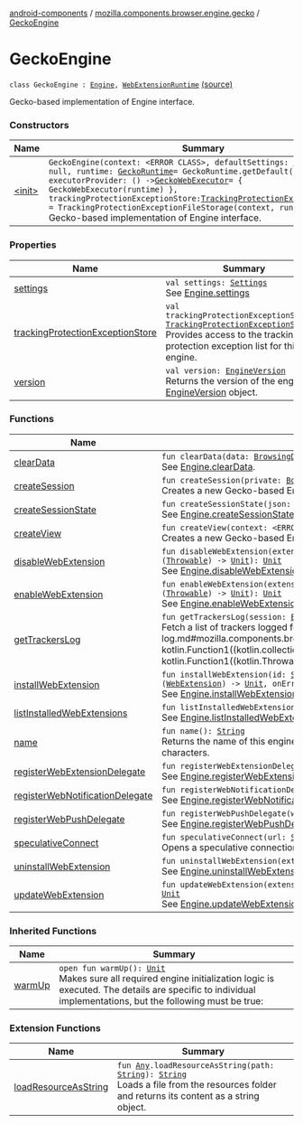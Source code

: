 [android-components](../../index.md) / [mozilla.components.browser.engine.gecko](../index.md) / [GeckoEngine](./index.md)

# GeckoEngine

`class GeckoEngine : `[`Engine`](../../mozilla.components.concept.engine/-engine/index.md)`, `[`WebExtensionRuntime`](../../mozilla.components.concept.engine.webextension/-web-extension-runtime/index.md) [(source)](https://github.com/mozilla-mobile/android-components/blob/master/components/browser/engine-gecko-beta/src/main/java/mozilla/components/browser/engine/gecko/GeckoEngine.kt#L56)

Gecko-based implementation of Engine interface.

### Constructors

| Name | Summary |
|---|---|
| [&lt;init&gt;](-init-.md) | `GeckoEngine(context: <ERROR CLASS>, defaultSettings: `[`Settings`](../../mozilla.components.concept.engine/-settings/index.md)`? = null, runtime: `[`GeckoRuntime`](https://mozilla.github.io/geckoview/javadoc/mozilla-central/org/mozilla/geckoview/GeckoRuntime.html)` = GeckoRuntime.getDefault(context), executorProvider: () -> `[`GeckoWebExecutor`](https://mozilla.github.io/geckoview/javadoc/mozilla-central/org/mozilla/geckoview/GeckoWebExecutor.html)` = { GeckoWebExecutor(runtime) }, trackingProtectionExceptionStore: `[`TrackingProtectionExceptionStorage`](../../mozilla.components.concept.engine.content.blocking/-tracking-protection-exception-storage/index.md)` = TrackingProtectionExceptionFileStorage(context, runtime))`<br>Gecko-based implementation of Engine interface. |

### Properties

| Name | Summary |
|---|---|
| [settings](settings.md) | `val settings: `[`Settings`](../../mozilla.components.concept.engine/-settings/index.md)<br>See [Engine.settings](../../mozilla.components.concept.engine/-engine/settings.md) |
| [trackingProtectionExceptionStore](tracking-protection-exception-store.md) | `val trackingProtectionExceptionStore: `[`TrackingProtectionExceptionStorage`](../../mozilla.components.concept.engine.content.blocking/-tracking-protection-exception-storage/index.md)<br>Provides access to the tracking protection exception list for this engine. |
| [version](version.md) | `val version: `[`EngineVersion`](../../mozilla.components.concept.engine.utils/-engine-version/index.md)<br>Returns the version of the engine as [EngineVersion](../../mozilla.components.concept.engine.utils/-engine-version/index.md) object. |

### Functions

| Name | Summary |
|---|---|
| [clearData](clear-data.md) | `fun clearData(data: `[`BrowsingData`](../../mozilla.components.concept.engine/-engine/-browsing-data/index.md)`, host: `[`String`](https://kotlinlang.org/api/latest/jvm/stdlib/kotlin/-string/index.html)`?, onSuccess: () -> `[`Unit`](https://kotlinlang.org/api/latest/jvm/stdlib/kotlin/-unit/index.html)`, onError: (`[`Throwable`](https://kotlinlang.org/api/latest/jvm/stdlib/kotlin/-throwable/index.html)`) -> `[`Unit`](https://kotlinlang.org/api/latest/jvm/stdlib/kotlin/-unit/index.html)`): `[`Unit`](https://kotlinlang.org/api/latest/jvm/stdlib/kotlin/-unit/index.html)<br>See [Engine.clearData](../../mozilla.components.concept.engine/-engine/clear-data.md). |
| [createSession](create-session.md) | `fun createSession(private: `[`Boolean`](https://kotlinlang.org/api/latest/jvm/stdlib/kotlin/-boolean/index.html)`): `[`EngineSession`](../../mozilla.components.concept.engine/-engine-session/index.md)<br>Creates a new Gecko-based EngineSession. |
| [createSessionState](create-session-state.md) | `fun createSessionState(json: <ERROR CLASS>): `[`EngineSessionState`](../../mozilla.components.concept.engine/-engine-session-state/index.md)<br>See [Engine.createSessionState](../../mozilla.components.concept.engine/-engine/create-session-state.md). |
| [createView](create-view.md) | `fun createView(context: <ERROR CLASS>, attrs: <ERROR CLASS>?): `[`EngineView`](../../mozilla.components.concept.engine/-engine-view/index.md)<br>Creates a new Gecko-based EngineView. |
| [disableWebExtension](disable-web-extension.md) | `fun disableWebExtension(extension: `[`WebExtension`](../../mozilla.components.concept.engine.webextension/-web-extension/index.md)`, source: `[`EnableSource`](../../mozilla.components.concept.engine.webextension/-enable-source/index.md)`, onSuccess: (`[`WebExtension`](../../mozilla.components.concept.engine.webextension/-web-extension/index.md)`) -> `[`Unit`](https://kotlinlang.org/api/latest/jvm/stdlib/kotlin/-unit/index.html)`, onError: (`[`Throwable`](https://kotlinlang.org/api/latest/jvm/stdlib/kotlin/-throwable/index.html)`) -> `[`Unit`](https://kotlinlang.org/api/latest/jvm/stdlib/kotlin/-unit/index.html)`): `[`Unit`](https://kotlinlang.org/api/latest/jvm/stdlib/kotlin/-unit/index.html)<br>See [Engine.disableWebExtension](../../mozilla.components.concept.engine.webextension/-web-extension-runtime/disable-web-extension.md). |
| [enableWebExtension](enable-web-extension.md) | `fun enableWebExtension(extension: `[`WebExtension`](../../mozilla.components.concept.engine.webextension/-web-extension/index.md)`, source: `[`EnableSource`](../../mozilla.components.concept.engine.webextension/-enable-source/index.md)`, onSuccess: (`[`WebExtension`](../../mozilla.components.concept.engine.webextension/-web-extension/index.md)`) -> `[`Unit`](https://kotlinlang.org/api/latest/jvm/stdlib/kotlin/-unit/index.html)`, onError: (`[`Throwable`](https://kotlinlang.org/api/latest/jvm/stdlib/kotlin/-throwable/index.html)`) -> `[`Unit`](https://kotlinlang.org/api/latest/jvm/stdlib/kotlin/-unit/index.html)`): `[`Unit`](https://kotlinlang.org/api/latest/jvm/stdlib/kotlin/-unit/index.html)<br>See [Engine.enableWebExtension](../../mozilla.components.concept.engine.webextension/-web-extension-runtime/enable-web-extension.md). |
| [getTrackersLog](get-trackers-log.md) | `fun getTrackersLog(session: `[`EngineSession`](../../mozilla.components.concept.engine/-engine-session/index.md)`, onSuccess: (`[`List`](https://kotlinlang.org/api/latest/jvm/stdlib/kotlin.collections/-list/index.html)`<`[`TrackerLog`](../../mozilla.components.concept.engine.content.blocking/-tracker-log/index.md)`>) -> `[`Unit`](https://kotlinlang.org/api/latest/jvm/stdlib/kotlin/-unit/index.html)`, onError: (`[`Throwable`](https://kotlinlang.org/api/latest/jvm/stdlib/kotlin/-throwable/index.html)`) -> `[`Unit`](https://kotlinlang.org/api/latest/jvm/stdlib/kotlin/-unit/index.html)`): `[`Unit`](https://kotlinlang.org/api/latest/jvm/stdlib/kotlin/-unit/index.html)<br>Fetch a list of trackers logged for a given [session](get-trackers-log.md#mozilla.components.browser.engine.gecko.GeckoEngine$getTrackersLog(mozilla.components.concept.engine.EngineSession, kotlin.Function1((kotlin.collections.List((mozilla.components.concept.engine.content.blocking.TrackerLog)), kotlin.Unit)), kotlin.Function1((kotlin.Throwable, kotlin.Unit)))/session) . |
| [installWebExtension](install-web-extension.md) | `fun installWebExtension(id: `[`String`](https://kotlinlang.org/api/latest/jvm/stdlib/kotlin/-string/index.html)`, url: `[`String`](https://kotlinlang.org/api/latest/jvm/stdlib/kotlin/-string/index.html)`, allowContentMessaging: `[`Boolean`](https://kotlinlang.org/api/latest/jvm/stdlib/kotlin/-boolean/index.html)`, supportActions: `[`Boolean`](https://kotlinlang.org/api/latest/jvm/stdlib/kotlin/-boolean/index.html)`, onSuccess: (`[`WebExtension`](../../mozilla.components.concept.engine.webextension/-web-extension/index.md)`) -> `[`Unit`](https://kotlinlang.org/api/latest/jvm/stdlib/kotlin/-unit/index.html)`, onError: (`[`String`](https://kotlinlang.org/api/latest/jvm/stdlib/kotlin/-string/index.html)`, `[`Throwable`](https://kotlinlang.org/api/latest/jvm/stdlib/kotlin/-throwable/index.html)`) -> `[`Unit`](https://kotlinlang.org/api/latest/jvm/stdlib/kotlin/-unit/index.html)`): `[`Unit`](https://kotlinlang.org/api/latest/jvm/stdlib/kotlin/-unit/index.html)<br>See [Engine.installWebExtension](../../mozilla.components.concept.engine.webextension/-web-extension-runtime/install-web-extension.md). |
| [listInstalledWebExtensions](list-installed-web-extensions.md) | `fun listInstalledWebExtensions(onSuccess: (`[`List`](https://kotlinlang.org/api/latest/jvm/stdlib/kotlin.collections/-list/index.html)`<`[`WebExtension`](../../mozilla.components.concept.engine.webextension/-web-extension/index.md)`>) -> `[`Unit`](https://kotlinlang.org/api/latest/jvm/stdlib/kotlin/-unit/index.html)`, onError: (`[`Throwable`](https://kotlinlang.org/api/latest/jvm/stdlib/kotlin/-throwable/index.html)`) -> `[`Unit`](https://kotlinlang.org/api/latest/jvm/stdlib/kotlin/-unit/index.html)`): `[`Unit`](https://kotlinlang.org/api/latest/jvm/stdlib/kotlin/-unit/index.html)<br>See [Engine.listInstalledWebExtensions](../../mozilla.components.concept.engine.webextension/-web-extension-runtime/list-installed-web-extensions.md). |
| [name](name.md) | `fun name(): `[`String`](https://kotlinlang.org/api/latest/jvm/stdlib/kotlin/-string/index.html)<br>Returns the name of this engine. The returned string might be used in filenames and must therefore only contain valid filename characters. |
| [registerWebExtensionDelegate](register-web-extension-delegate.md) | `fun registerWebExtensionDelegate(webExtensionDelegate: `[`WebExtensionDelegate`](../../mozilla.components.concept.engine.webextension/-web-extension-delegate/index.md)`): `[`Unit`](https://kotlinlang.org/api/latest/jvm/stdlib/kotlin/-unit/index.html)<br>See [Engine.registerWebExtensionDelegate](../../mozilla.components.concept.engine.webextension/-web-extension-runtime/register-web-extension-delegate.md). |
| [registerWebNotificationDelegate](register-web-notification-delegate.md) | `fun registerWebNotificationDelegate(webNotificationDelegate: `[`WebNotificationDelegate`](../../mozilla.components.concept.engine.webnotifications/-web-notification-delegate/index.md)`): `[`Unit`](https://kotlinlang.org/api/latest/jvm/stdlib/kotlin/-unit/index.html)<br>See [Engine.registerWebNotificationDelegate](../../mozilla.components.concept.engine/-engine/register-web-notification-delegate.md). |
| [registerWebPushDelegate](register-web-push-delegate.md) | `fun registerWebPushDelegate(webPushDelegate: `[`WebPushDelegate`](../../mozilla.components.concept.engine.webpush/-web-push-delegate/index.md)`): `[`WebPushHandler`](../../mozilla.components.concept.engine.webpush/-web-push-handler/index.md)<br>See [Engine.registerWebPushDelegate](../../mozilla.components.concept.engine/-engine/register-web-push-delegate.md). |
| [speculativeConnect](speculative-connect.md) | `fun speculativeConnect(url: `[`String`](https://kotlinlang.org/api/latest/jvm/stdlib/kotlin/-string/index.html)`): `[`Unit`](https://kotlinlang.org/api/latest/jvm/stdlib/kotlin/-unit/index.html)<br>Opens a speculative connection to the host of [url](speculative-connect.md#mozilla.components.browser.engine.gecko.GeckoEngine$speculativeConnect(kotlin.String)/url). |
| [uninstallWebExtension](uninstall-web-extension.md) | `fun uninstallWebExtension(ext: `[`WebExtension`](../../mozilla.components.concept.engine.webextension/-web-extension/index.md)`, onSuccess: () -> `[`Unit`](https://kotlinlang.org/api/latest/jvm/stdlib/kotlin/-unit/index.html)`, onError: (`[`String`](https://kotlinlang.org/api/latest/jvm/stdlib/kotlin/-string/index.html)`, `[`Throwable`](https://kotlinlang.org/api/latest/jvm/stdlib/kotlin/-throwable/index.html)`) -> `[`Unit`](https://kotlinlang.org/api/latest/jvm/stdlib/kotlin/-unit/index.html)`): `[`Unit`](https://kotlinlang.org/api/latest/jvm/stdlib/kotlin/-unit/index.html)<br>See [Engine.uninstallWebExtension](../../mozilla.components.concept.engine.webextension/-web-extension-runtime/uninstall-web-extension.md). |
| [updateWebExtension](update-web-extension.md) | `fun updateWebExtension(extension: `[`WebExtension`](../../mozilla.components.concept.engine.webextension/-web-extension/index.md)`, onSuccess: (`[`WebExtension`](../../mozilla.components.concept.engine.webextension/-web-extension/index.md)`?) -> `[`Unit`](https://kotlinlang.org/api/latest/jvm/stdlib/kotlin/-unit/index.html)`, onError: (`[`String`](https://kotlinlang.org/api/latest/jvm/stdlib/kotlin/-string/index.html)`, `[`Throwable`](https://kotlinlang.org/api/latest/jvm/stdlib/kotlin/-throwable/index.html)`) -> `[`Unit`](https://kotlinlang.org/api/latest/jvm/stdlib/kotlin/-unit/index.html)`): `[`Unit`](https://kotlinlang.org/api/latest/jvm/stdlib/kotlin/-unit/index.html)<br>See [Engine.updateWebExtension](../../mozilla.components.concept.engine.webextension/-web-extension-runtime/update-web-extension.md). |

### Inherited Functions

| Name | Summary |
|---|---|
| [warmUp](../../mozilla.components.concept.engine/-engine/warm-up.md) | `open fun warmUp(): `[`Unit`](https://kotlinlang.org/api/latest/jvm/stdlib/kotlin/-unit/index.html)<br>Makes sure all required engine initialization logic is executed. The details are specific to individual implementations, but the following must be true: |

### Extension Functions

| Name | Summary |
|---|---|
| [loadResourceAsString](../../mozilla.components.support.test.file/kotlin.-any/load-resource-as-string.md) | `fun `[`Any`](https://kotlinlang.org/api/latest/jvm/stdlib/kotlin/-any/index.html)`.loadResourceAsString(path: `[`String`](https://kotlinlang.org/api/latest/jvm/stdlib/kotlin/-string/index.html)`): `[`String`](https://kotlinlang.org/api/latest/jvm/stdlib/kotlin/-string/index.html)<br>Loads a file from the resources folder and returns its content as a string object. |
